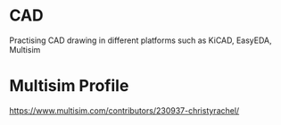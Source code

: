 # CAD
Practising CAD drawing in different platforms such as KiCAD, EasyEDA, Multisim

# Multisim Profile
https://www.multisim.com/contributors/230937-christyrachel/

